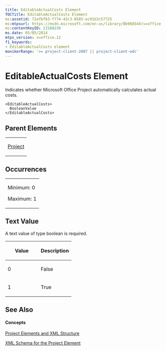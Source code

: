 ```yaml
---
title: EditableActualCosts Element
TOCTitle: EditableActualCosts Element
ms:assetid: 72afbfb3-f774-43c3-8585-ec91b3c57725
ms:mtpsurl: https://msdn.microsoft.com/en-us/library/Bb968544(v=office.12)
ms:contentKeyID: 13188236
ms.date: 05/05/2014
mtps_version: v=office.12
f1_keywords:
- EditableActualCosts element
monikerRange: '>= project-client-2007 || project-client-odc'
---
```


# EditableActualCosts Element




Indicates whether Microsoft Office Project automatically calculates actual costs.

    <EditableActualCosts>
      BooleanValue
    </EditableActualCosts>

## Parent Elements

<table>
<colgroup>
<col style="width: 100%" />
</colgroup>
<tbody>
<tr class="odd">
<td><p><a href="bb968701(v=office.12).md">Project</a></p></td>
</tr>
</tbody>
</table>

## Occurrences

<table>
<colgroup>
<col style="width: 100%" />
</colgroup>
<tbody>
<tr class="odd">
<td><p>Minimum: 0</p>
<p>Maximum: 1</p></td>
</tr>
</tbody>
</table>

## Text Value

A text value of type boolean is required.

<table>
<colgroup>
<col style="width: 50%" />
<col style="width: 50%" />
</colgroup>
<thead>
<tr class="header">
<th><p>Value</p></th>
<th><p>Description</p></th>
</tr>
</thead>
<tbody>
<tr class="odd">
<td><p>0</p></td>
<td><p>False</p></td>
</tr>
<tr class="even">
<td><p>1</p></td>
<td><p>True</p></td>
</tr>
</tbody>
</table>

## See Also

#### Concepts

[Project Elements and XML Structure](bb968439\(v=office.12\).md)

[XML Schema for the Project Element](bb968695\(v=office.12\).md)

